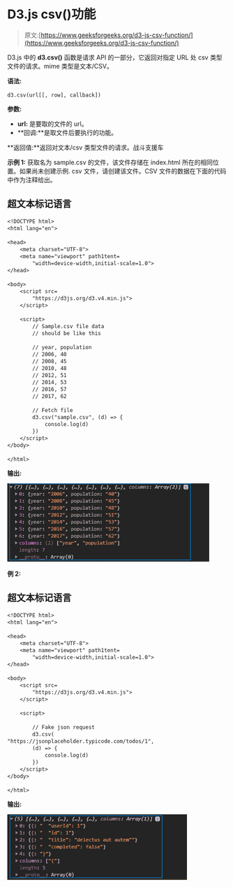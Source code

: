 # D3.js csv()功能

> 原文:[https://www.geeksforgeeks.org/d3-js-csv-function/](https://www.geeksforgeeks.org/d3-js-csv-function/)

D3.js 中的 **d3.csv()** 函数是请求 API 的一部分，它返回对指定 URL 处 csv 类型文件的请求。mime 类型是文本/CSV。

**语法:**

```
d3.csv(url[[, row], callback])
```

**参数:**

*   **url:** 是要取的文件的 url。
*   **回调:**是取文件后要执行的功能。

**返回值:**返回对文本/csv 类型文件的请求。战斗支援车

**示例 1:** 获取名为 sample.csv 的文件，该文件存储在 index.html 所在的相同位置。如果尚未创建示例. csv 文件，请创建该文件。CSV 文件的数据在下面的代码中作为注释给出。

## 超文本标记语言

```
<!DOCTYPE html>
<html lang="en">

<head>
    <meta charset="UTF-8">
    <meta name="viewport" path1tent=
        "width=device-width,initial-scale=1.0">
</head>

<body>
    <script src=
        "https://d3js.org/d3.v4.min.js">
    </script>

    <script>
        // Sample.csv file data 
        // should be like this

        // year, population
        // 2006, 40
        // 2008, 45
        // 2010, 48
        // 2012, 51
        // 2014, 53
        // 2016, 57
        // 2017, 62

        // Fetch file
        d3.csv("sample.csv", (d) => {
            console.log(d)
        })
    </script>
</body>

</html>
```

**输出:**

![](img/c91e63760aa4a6df28786fc45aeaa5b7.png)

**例 2:**

## 超文本标记语言

```
<!DOCTYPE html>
<html lang="en">

<head>
    <meta charset="UTF-8">
    <meta name="viewport" path1tent=
        "width=device-width,initial-scale=1.0">
</head>

<body>
    <script src=
        "https://d3js.org/d3.v4.min.js">
    </script>

    <script>

        // Fake json request
        d3.csv(
"https://jsonplaceholder.typicode.com/todos/1", 
        (d) => {
            console.log(d)
        })
    </script>
</body>

</html>
```

**输出:**

![](img/c0eee57690daaafd3004e3927bd1c1c7.png)